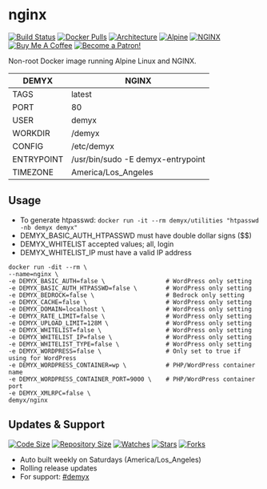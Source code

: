 # nginx
[![Build Status](https://img.shields.io/travis/demyxco/nginx?style=flat)](https://travis-ci.org/demyxco/nginx)
[![Docker Pulls](https://img.shields.io/docker/pulls/demyx/nginx?style=flat&color=blue)](https://hub.docker.com/r/demyx/nginx)
[![Architecture](https://img.shields.io/badge/linux-amd64-important?style=flat&color=blue)](https://hub.docker.com/r/demyx/nginx)
[![Alpine](https://img.shields.io/badge/alpine-3.12.1-informational?style=flat&color=blue)](https://hub.docker.com/r/demyx/nginx)
[![NGINX](https://img.shields.io/badge/nginx-1.19.4-informational?style=flat&color=blue)](https://hub.docker.com/r/demyx/nginx)
[![Buy Me A Coffee](https://img.shields.io/badge/buy_me_coffee-$5-informational?style=flat&color=blue)](https://www.buymeacoffee.com/VXqkQK5tb)
[![Become a Patron!](https://img.shields.io/badge/become%20a%20patron-$5-informational?style=flat&color=blue)](https://www.patreon.com/bePatron?u=23406156)

Non-root Docker image running Alpine Linux and NGINX.

DEMYX | NGINX
--- | ---
TAGS | latest
PORT | 80
USER | demyx
WORKDIR | /demyx
CONFIG | /etc/demyx
ENTRYPOINT | /usr/bin/sudo -E demyx-entrypoint
TIMEZONE | America/Los_Angeles

## Usage
* To generate htpasswd: `docker run -it --rm demyx/utilities "htpasswd -nb demyx demyx"`
* DEMYX_BASIC_AUTH_HTPASSWD must have double dollar signs ($$)
* DEMYX_WHITELIST accepted values; all, login
* DEMYX_WHITELIST_IP must have a valid IP address

```
docker run -dit --rm \
--name=nginx \
-e DEMYX_BASIC_AUTH=false \                 # WordPress only setting
-e DEMYX_BASIC_AUTH_HTPASSWD=false \        # WordPress only setting
-e DEMYX_BEDROCK=false \                    # Bedrock only setting
-e DEMYX_CACHE=false \                      # WordPress only setting
-e DEMYX_DOMAIN=localhost \                 # WordPress only setting
-e DEMYX_RATE_LIMIT=false \                 # WordPress only setting
-e DEMYX_UPLOAD_LIMIT=128M \                # WordPress only setting
-e DEMYX_WHITELIST=false \                  # WordPress only setting
-e DEMYX_WHITELIST_IP=false \               # WordPress only setting
-e DEMYX_WHITELIST_TYPE=false \             # WordPress only setting
-e DEMYX_WORDPRESS=false \                  # Only set to true if using for WordPress
-e DEMYX_WORDPRESS_CONTAINER=wp \           # PHP/WordPress container name
-e DEMYX_WORDPRESS_CONTAINER_PORT=9000 \    # PHP/WordPress container port
-e DEMYX_XMLRPC=false \
demyx/nginx
```

## Updates & Support
[![Code Size](https://img.shields.io/github/languages/code-size/demyxco/nginx?style=flat&color=blue)](https://github.com/demyxco/nginx)
[![Repository Size](https://img.shields.io/github/repo-size/demyxco/nginx?style=flat&color=blue)](https://github.com/demyxco/nginx)
[![Watches](https://img.shields.io/github/watchers/demyxco/nginx?style=flat&color=blue)](https://github.com/demyxco/nginx)
[![Stars](https://img.shields.io/github/stars/demyxco/nginx?style=flat&color=blue)](https://github.com/demyxco/nginx)
[![Forks](https://img.shields.io/github/forks/demyxco/nginx?style=flat&color=blue)](https://github.com/demyxco/nginx)

* Auto built weekly on Saturdays (America/Los_Angeles)
* Rolling release updates
* For support: [#demyx](https://webchat.freenode.net/?channel=#demyx)
